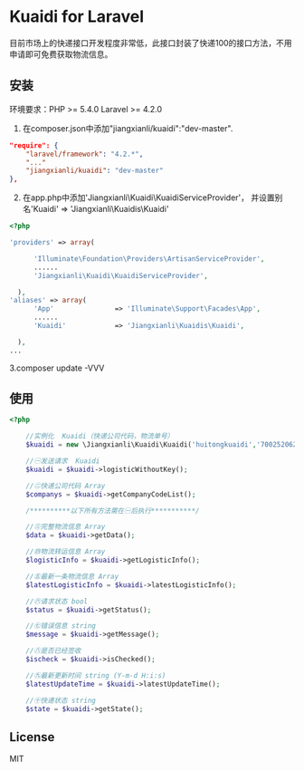 # Kuaidi for Laravel

目前市场上的快递接口开发程度非常低，此接口封装了快递100的接口方法，不用申请即可免费获取物流信息。

## 安装

环境要求：PHP     >= 5.4.0
          Laravel >= 4.2.0

1. 在composer.json中添加"jiangxianli/kuaidi":"dev-master".

  ```json
  "require": {
  	  "laravel/framework": "4.2.*",
  	  "..."
  	  "jiangxianli/kuaidi": "dev-master"
  },
  
  ```

2. 在app.php中添加'Jiangxianli\Kuaidi\KuaidiServiceProvider'， 并设置别名'Kuaidi'            => 'Jiangxianli\Kuaidis\Kuaidi'

  ```php
  <?php

  'providers' => array(

		'Illuminate\Foundation\Providers\ArtisanServiceProvider',
		......
		'Jiangxianli\Kuaidi\KuaidiServiceProvider',

	),
  'aliases' => array(
		'App'               => 'Illuminate\Support\Facades\App',
		......
		'Kuaidi'            => 'Jiangxianli\Kuaidis\Kuaidi',

	),
  ...
  ```


3.composer update -VVV


## 使用

  ```php
  <?php
  
      //实例化  Kuaidi（快递公司代码，物流单号）
      $kuaidi = new \Jiangxianli\Kuaidi\Kuaidi('huitongkuaidi','70025206275751');
  
      //㊀发送请求  Kuaidi
      $kuaidi = $kuaidi->logisticWithoutKey();
  
      //㊁快递公司代码 Array
      $companys = $kuaidi->getCompanyCodeList();
  
      /**********以下所有方法需在㊀后执行***********/
  
      //㊂完整物流信息 Array
      $data = $kuaidi->getData();
  
      //㊃物流转运信息 Array
      $logisticInfo = $kuaidi->getLogisticInfo();
  
      //㊄最新一条物流信息 Array
      $latestLogisticInfo = $kuaidi->latestLogisticInfo();
  
      //㊅请求状态 bool
      $status = $kuaidi->getStatus();
  
      //㊆错误信息 string
      $message = $kuaidi->getMessage();
  
      //㊇是否已经签收
      $ischeck = $kuaidi->isChecked();
  
      //㊈最新更新时间 string (Y-m-d H:i:s)
      $latestUpdateTime = $kuaidi->latestUpdateTime();

      //㊉快递状态 string
      $state = $kuaidi->getState();
  
  
  ```
## License

MIT

